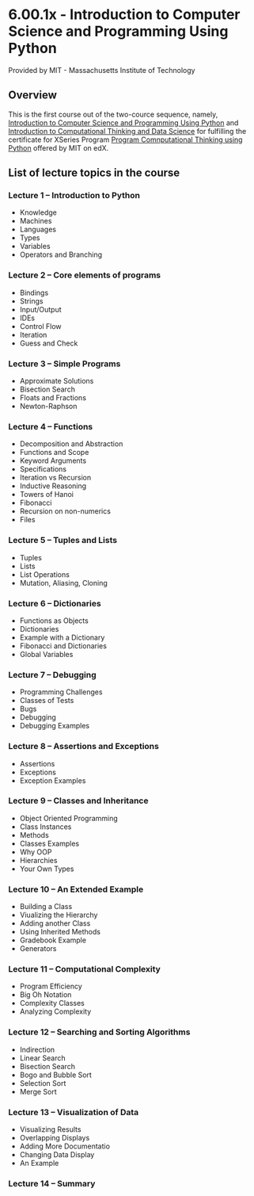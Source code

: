 # 6.00.1x - Introduction to Computer Science and Programming Using Python

Provided by MIT - Massachusetts Institute of Technology

## Overview

This is the first course out of the two-cource sequence, namely, [Introduction to Computer Science and Programming Using Python](https://learning.edx.org/course/course-v1:MITx+6.00.1x+1T2021/home) and [Introduction to Computational Thinking and Data Science](https://learning.edx.org/course/course-v1:MITx+6.00.2x+1T2021/home) for fulfilling the certificate for XSeries Program [Program Comnputational Thinking using Python](https://courses.edx.org/dashboard/programs/a4453798-ffc2-4f5a-b983-64a228e3a0fd/) offered by MIT on edX.

## List of lecture topics in the course

### Lecture 1 – Introduction to Python

- Knowledge
- Machines
- Languages
- Types
- Variables
- Operators and Branching

### Lecture 2 – Core elements of programs

- Bindings
- Strings
- Input/Output
- IDEs
- Control Flow
- Iteration
- Guess and Check

### Lecture 3 – Simple Programs

- Approximate Solutions
- Bisection Search
- Floats and Fractions
- Newton-Raphson

### Lecture 4 – Functions

- Decomposition and Abstraction
- Functions and Scope
- Keyword Arguments
- Specifications
- Iteration vs Recursion
- Inductive Reasoning
- Towers of Hanoi
- Fibonacci
- Recursion on non-numerics
- Files

### Lecture 5 – Tuples and Lists

- Tuples
- Lists
- List Operations
- Mutation, Aliasing, Cloning

### Lecture 6 – Dictionaries

- Functions as Objects
- Dictionaries
- Example with a Dictionary
- Fibonacci and Dictionaries
- Global Variables

### Lecture 7 – Debugging

- Programming Challenges
- Classes of Tests
- Bugs
- Debugging
- Debugging Examples

### Lecture 8 – Assertions and Exceptions

- Assertions
- Exceptions
- Exception Examples

### Lecture 9 – Classes and Inheritance

- Object Oriented Programming
- Class Instances
- Methods
- Classes Examples
- Why OOP
- Hierarchies
- Your Own Types

### Lecture 10 – An Extended Example

- Building a Class
- Viualizing the Hierarchy
- Adding another Class
- Using Inherited Methods
- Gradebook Example
- Generators

### Lecture 11 – Computational Complexity

- Program Efficiency
- Big Oh Notation
- Complexity Classes
- Analyzing Complexity

### Lecture 12 – Searching and Sorting Algorithms

- Indirection
- Linear Search
- Bisection Search
- Bogo and Bubble Sort
- Selection Sort
- Merge Sort

### Lecture 13 – Visualization of Data

- Visualizing Results
- Overlapping Displays
- Adding More Documentatio
- Changing Data Display
- An Example

### Lecture 14 – Summary
